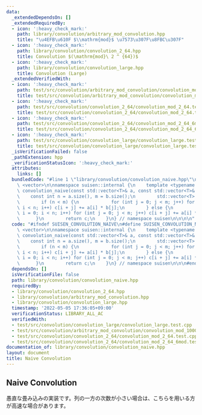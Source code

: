 ```yaml
---
data:
  _extendedDependsOn: []
  _extendedRequiredBy:
  - icon: ':heavy_check_mark:'
    path: library/convolution/arbitrary_mod_convolution.hpp
    title: "\u4EFB\u610F $\\mathrm{mod}$ \u7573\u307F\u8FBC\u307F"
  - icon: ':heavy_check_mark:'
    path: library/convolution/convolution_2_64.hpp
    title: Convolution $(\mathrm{mod}\ 2 ^ {64})$
  - icon: ':heavy_check_mark:'
    path: library/convolution/convolution_large.hpp
    title: Convolution (Large)
  _extendedVerifiedWith:
  - icon: ':heavy_check_mark:'
    path: test/src/convolution/arbitrary_mod_convolution/convolution_mod_1000000007.test.cpp
    title: test/src/convolution/arbitrary_mod_convolution/convolution_mod_1000000007.test.cpp
  - icon: ':heavy_check_mark:'
    path: test/src/convolution/convolution_2_64/convolution_mod_2_64.test.cpp
    title: test/src/convolution/convolution_2_64/convolution_mod_2_64.test.cpp
  - icon: ':heavy_check_mark:'
    path: test/src/convolution/convolution_2_64/convolution_mod_2_64_6mod.test.cpp
    title: test/src/convolution/convolution_2_64/convolution_mod_2_64_6mod.test.cpp
  - icon: ':heavy_check_mark:'
    path: test/src/convolution/convolution_large/convolution_large.test.cpp
    title: test/src/convolution/convolution_large/convolution_large.test.cpp
  _isVerificationFailed: false
  _pathExtension: hpp
  _verificationStatusIcon: ':heavy_check_mark:'
  attributes:
    links: []
  bundledCode: "#line 1 \"library/convolution/convolution_naive.hpp\"\n\n\n\n#include\
    \ <vector>\n\nnamespace suisen::internal {\n    template <typename T>\n    std::vector<T>\
    \ convolution_naive(const std::vector<T>& a, const std::vector<T>& b) {\n    \
    \    const int n = a.size(), m = b.size();\n        std::vector<T> c(n + m - 1);\n\
    \        if (n < m) {\n            for (int j = 0; j < m; j++) for (int i = 0;\
    \ i < n; i++) c[i + j] += a[i] * b[j];\n        } else {\n            for (int\
    \ i = 0; i < n; i++) for (int j = 0; j < m; j++) c[i + j] += a[i] * b[j];\n  \
    \      }\n        return c;\n    }\n} // namespace suisen\n\n\n\n"
  code: "#ifndef SUISEN_CONVOLUTION_NAIVE\n#define SUISEN_CONVOLUTION_NAIVE\n\n#include\
    \ <vector>\n\nnamespace suisen::internal {\n    template <typename T>\n    std::vector<T>\
    \ convolution_naive(const std::vector<T>& a, const std::vector<T>& b) {\n    \
    \    const int n = a.size(), m = b.size();\n        std::vector<T> c(n + m - 1);\n\
    \        if (n < m) {\n            for (int j = 0; j < m; j++) for (int i = 0;\
    \ i < n; i++) c[i + j] += a[i] * b[j];\n        } else {\n            for (int\
    \ i = 0; i < n; i++) for (int j = 0; j < m; j++) c[i + j] += a[i] * b[j];\n  \
    \      }\n        return c;\n    }\n} // namespace suisen\n\n\n#endif // SUISEN_CONVOLUTION_NAIVE\n"
  dependsOn: []
  isVerificationFile: false
  path: library/convolution/convolution_naive.hpp
  requiredBy:
  - library/convolution/convolution_2_64.hpp
  - library/convolution/arbitrary_mod_convolution.hpp
  - library/convolution/convolution_large.hpp
  timestamp: '2022-05-05 17:36:05+09:00'
  verificationStatus: LIBRARY_ALL_AC
  verifiedWith:
  - test/src/convolution/convolution_large/convolution_large.test.cpp
  - test/src/convolution/arbitrary_mod_convolution/convolution_mod_1000000007.test.cpp
  - test/src/convolution/convolution_2_64/convolution_mod_2_64.test.cpp
  - test/src/convolution/convolution_2_64/convolution_mod_2_64_6mod.test.cpp
documentation_of: library/convolution/convolution_naive.hpp
layout: document
title: Naive Convolution
---
```

## Naive Convolution

愚直な畳み込みの実装です。列の一方の次数が小さい場合は、こちらを用いる方が高速な場合があります。
